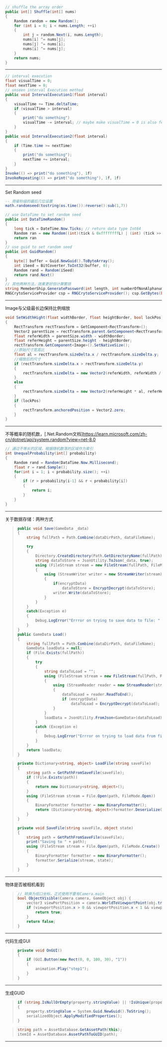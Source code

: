 ```cs
// shuffle the array order
public int[] Shuffle(int[] nums)
{
    Random random = new Random();
    for (int i = 0; i < nums.Length; ++i)
    {
        int j = random.Next(i, nums.Length);
        nums[i] ^= nums[j];
        nums[j] ^= nums[i];
        nums[i] ^= nums[j];
    }
    return nums;
}
```

---

```cs
// interval execution
float visualTime = 0;
float nextTime = 0;
// unseen interval Execution method
public void IntervalExecution1(float interval)
{
    visualTime += Time.deltaTime;
    if (visualTime > interval)
    {
        print("do something")
        visualTime -= interval; // maybe make visualTime = 0 is also feasible
    }
}
public void IntervalExecution2(float interval)
{
    if (Time.time >= nextTime)
    {
        print("do something");
        nextTime += interval;
    }
}
Invoke(() => print("do something"), 1f)
InvokeRepeating(() => print("do something"), 1f, 1f)
```

---

Set Random seed
```lua
-- 用毫秒级的最后几位设置
math.randomseed(tostring(os.time()):reverse():sub(1,7))
```
```cs
// use DataTime to set random seed
public int DataTimeRandom()
{
    long tick = DateTime.Now.Ticks; // return data type Int64
    Random ran = new Random((int)(tick & 0xffffffffL) | (int) (tick >> 32));
    return ran
}
// use guid to set random seed
public int GuidRandom()
{
    byte[] buffer = Guid.NewGuid().ToByteArray();
    int iSeed = BitCoverter.ToInt32(buffer, 0);
    Random rand = Random(iSeed)
    return rand.Next()
}
// 其他两种方法，效果更好但计算繁琐
string MemeberShip.GeneratePassword(int length, int numberOfNonAlphanumericCharacters);
RNGCrytoServiceProvider csp = RNGCrytoServiceProvider(); csp.GetBytes(byte[]);
```

---

Image与父级最长边保持比例缩放
```CS
void SetWidthHight(float widthBorder, float heightBorder, bool lockPos)
{
    RectTransform rectTransform = GetComponent<RectTransform>();
    Vector2 parentSize = rectTransform.parent.GetComponent<RectTransform>().rect.size;
    float referWidth = parentSize.width - widthBorder;
    float referHeight = parentSize.height - heightBorder;
    rectTransform.GetComponent<Image>().SetNativeSize();
    //原始尺寸宽高比
    float al = rectTransform.sizeDelta.x / rectTransform.sizeDelta.y;
    //缩放后的尺寸
    if (rectTransform.sizeDelta.x > rectTransform.sizeDelta.y)
    {
        rectTransform.sizeDelta = new Vector2(referWidth, referWidth / al);
    }
    else 
    {
        rectTransform.sizeDelta = new Vector2(referHeight * al, referHeight);
    }
    if (lockPos)
    {
        rectTransform.anchoredPosition = Vector2.zero;
    }
}
```
---

不等概率的随机数，[.Net.Random文档]<https://learn.microsoft.com/zh-cn/dotnet/api/system.random?view=net-8.0>
```CS
// 通过不等长的区域，根据随机数落的区域作为索引
int UnequalProbability(int[] probability)
{
    Random rand = Random(DataTime.Now.Millisecond);
    float r = rand.Sample();
    for(int i = 1; i < probability.size(); ++i)
    {
        if (r > probability[i-1] && r < probability[i])
        {
            return i;
        }
    }
}
```

---

关于数据存储：两种方式
> ```CS
> public void Save(GameData _data)
> {
>     string fullPath = Path.Combine(dataDirPath, dataFileName);
> 
>     try
>     {
>         Directory.CreateDirectory(Path.GetDirectoryName(fullPath));
>         string dataToStore = JsonUtility.ToJson(_data, true);
>         using (FileStream stream = new FileStream(fullPath, FileMode.Create))
>         {
>             using (StreamWriter writer = new StreamWriter(stream))
>             {
>                 if(encryptData) 
>                     dataToStore = EncryptDecrypt(dataToStore);
>                 writer.Write(dataToStore);
>             }
>         }
>     }   
>     catch(Exception e)
>     {
>         Debug.LogError("Errror on trying to save data to file: " + fullPath + "\n" + e.ToString());
>     }
> }
> public GameData Load()
> {
>     string fullPath = Path.Combine(dataDirPath, dataFileName);
>     GameData loadData = null;
>     if (File.Exists(fullPath))
>     {
>         try
>         {
>             string dataToLoad = "";
>             using (FileStream stream = new FileStream(fullPath, FileMode.Open))
>             {
>                 using (StreamReader reader = new StreamReader(stream))
>                 {
>                     dataToLoad = reader.ReadToEnd();
>                     if (encryptData)
>                         dataToLoad = EncryptDecrypt(dataToLoad);
>                 }
>             }
>             loadData = JsonUtility.FromJson<GameData>(dataToLoad);
>         }
>         catch (Exception e)
>         {
>             Debug.LogError("Errror on trying to load data from file: " + fullPath + "\n" + e.ToString());
>         }
>     }
>     return loadData;
> }
> ```

> ```CS
> private Dictionary<string, object> LoadFile(string saveFile)
> {
>     string path = GetPathFromSaveFile(saveFile);
>     if (!File.Exists(path))
>     {
>         return new Dictionary<string, object>();
>     }
>     using (FileStream stream = File.Open(path, FileMode.Open))
>     {
>         BinaryFormatter formatter = new BinaryFormatter();
>         return (Dictionary<string, object>)formatter.Deserialize(stream);
>     }
> }
> 
> private void SaveFile(string saveFile, object state)
> {
>     string path = GetPathFromSaveFile(saveFile);
>     print("Saving to " + path);
>     using (FileStream stream = File.Open(path, FileMode.Create))
>     {
>         BinaryFormatter formatter = new BinaryFormatter();
>         formatter.Serialize(stream, state);
>     }
> }
> ```

---

物体是否被相机看到
> ```CS
> // 转换为视口坐标，正式使用不要有Camera.main
> bool ObjectVisible(Camera camera, GameObject obj) {
>     vector3 viewPortPosition = camera.WorldToViewportPoint(obj.transform.position);
>     if (viewportPosition.x > 0 && viewportPosition.x < 1 && viewportPosition.y > 0 && viewportPosition.y < 1){
>         return true;
>     }
>     return false;
> }
> ```

---

代码生成GUI
> ```CS
> private void OnGUI()
> {
>     if (GUI.Button(new Rect(0, 0, 100, 30), "1"))
>     {
>         animation.Play("step1");
>     }
> }
> ```

---

生成GUID
> ```CS
> if (string.IsNullOrEmpty(property.stringValue) || !IsUnique(property.stringValue))
> {
>     property.stringValue = System.Guid.NewGuid().ToString();
>     serializedObject.ApplyModifiedProperties();
> }
> ```

> ```CS
> string path = AssetDatabase.GetAssetPath(this);
> itemId = AssetDatabase.AssetPathToGUID(path);
> ```

---